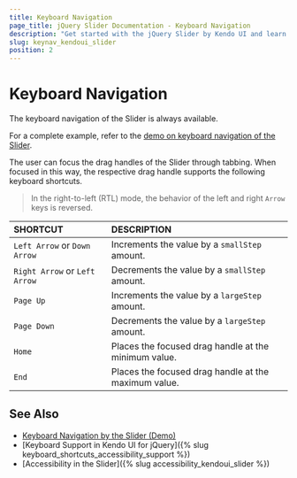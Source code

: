 ```yaml
---
title: Keyboard Navigation
page_title: jQuery Slider Documentation - Keyboard Navigation
description: "Get started with the jQuery Slider by Kendo UI and learn about the accessibility support it provides through its keyboard navigation functionality."
slug: keynav_kendoui_slider
position: 2
---
```


# Keyboard Navigation

The keyboard navigation of the Slider is always available.

For a complete example, refer to the [demo on keyboard navigation of the Slider](https://demos.telerik.com/kendo-ui/slider/keyboard-navigation).

The user can focus the drag handles of the Slider through tabbing. When focused in this way, the respective drag handle supports the following keyboard shortcuts.

> In the right-to-left (RTL) mode, the behavior of the left and right `Arrow` keys is reversed.

| SHORTCUT						          | DESCRIPTION				                                 |
|:---                           |:---                                                |
| `Left Arrow` or `Down Arrow`  | Increments the value by a `smallStep` amount.      |
| `Right Arrow` or `Left Arrow` | Decrements the value by a `smallStep` amount.       |
| `Page Up`                     | Increments the value by a `largeStep` amount.       |
| `Page Down`                   | Decrements the value by a `largeStep` amount.       |
| `Home`                        | Places the focused drag handle at the minimum value. |
| `End`                         | Places the focused drag handle at the maximum value. |

## See Also

* [Keyboard Navigation by the Slider (Demo)](https://demos.telerik.com/kendo-ui/slider/keyboard-navigation)
* [Keyboard Support in Kendo UI for jQuery]({% slug keyboard_shortcuts_accessibility_support %})
* [Accessibility in the Slider]({% slug accessibility_kendoui_slider %})
